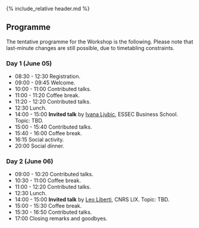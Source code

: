 {% include_relative header.md %}

## Programme

The tentative programme for the Workshop is the following.
Please note that last-minute changes are still possible, due to timetabling constraints.

### Day 1 (June 05)

* 08:30 - 12:30 Registration.
* 09:00 - 09:45 Welcome.
* 10:00 - 11:00 Contributed talks.
* 11:00 - 11:20 Coffee break.
* 11:20 - 12:20 Contributed talks.
* 12:30 Lunch.
* 14:00 - 15:00 **Invited talk** by [Ivana Ljubic](https://faculty.essec.edu/en/cv/en-ljubic-ivana/), ESSEC Business School. Topic: TBD.
* 15:00 - 15:40 Contributed talks.
* 15:40 - 16:00 Coffee break.
* 16:15 Social activity.
* 20:00 Social dinner.

### Day 2 (June 06)

* 09:00 - 10:20 Contributed talks.
* 10:30 - 11:00 Coffee break.
* 11:00 - 12:20 Contributed talks.
* 12:30 Lunch.
* 14:00 - 15:00 **Invited talk** by [Leo Liberti](https://www.lix.polytechnique.fr/~liberti/), CNRS LIX. Topic: TBD. 
* 15:00 - 15:30 Coffee break.
* 15:30 - 16:50 Contributed talks.
* 17:00 Closing remarks and goodbyes.